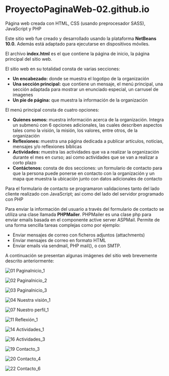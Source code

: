# ProyectoPaginaWeb-02.github.io
Página web creada con HTML, CSS (usando preprocesador SASS), JavaScript y PHP

Este sitio web fue creado y desarrollado usando la plataforma **NetBeans 10.0.** Además está adaptado para ejecutarse en dispositivos móviles.

El archivo **index.html** es el que contiene la página de inicio, la página principal del sitio web.

El sitio web en su totalidad consta de varias secciones: 
- **Un encabezado:** donde se muestra el logotipo de la organización
- **Una sección principal:** que contiene un mensaje, el menú principal, una sección adaptada para mostrar un enunciado especial, un carrusel de imagenes 
- **Un pie de página:** que muestra la información de la organización

El menú principal consta de cuatro opciones: 
- **Quienes somos:** muestra información acerca de la organización. Integra un submenú con 6 opciones adicionales, las cuales describen aspectos tales como la visión, la misión, los valores, entre otros, de la organización
- **Reflexiones:** muestra una página dedicada a publicar artículos, noticias, mensajes y/o reflexiones bíblicas
- **Actividades:** muestra las actividades que va a realizar la organización durante el mes en curso; así como actividades que se van a realizar a corto plazo 
- **Contáctenos:** consta de dos secciones: un formulario de contacto para que la persona puede ponerse en contacto con la organización y un mapa que muestra la ubicación junto con datos adicionales de contacto

Para el formulario de contacto se programaron validaciones tanto del lado cliente realizado con JavaScript; así como del lado del servidor programado con PHP

Para enviar la información del usuario a través del formulario de contacto se utiliza una clase llamada **PHPMailer**. PHPMailer es una clase php para enviar emails basada en el componente active server ASPMail. Permite de una forma sencilla tareas complejas como por ejemplo:
- Enviar mensajes de correo con ficheros adjuntos (attachments) 
- Enviar mensajes de correo en formato HTML 
- Enviar emails via sendmail, PHP mail(), o con SMTP.

A continuación se presentan algunas imágenes del sitio web brevemente descrito anteriormente:

![01  PaginaInicio_1](https://user-images.githubusercontent.com/98922137/164997738-801b0984-8f8c-445b-97f9-7e86c7a360a5.png)

![02  PaginaInicio_2](https://user-images.githubusercontent.com/98922137/164997755-101a21b3-36f3-4848-9382-9c851cba8b17.png)

![03  PaginaInicio_3](https://user-images.githubusercontent.com/98922137/164997769-cd75a55d-7f04-4fb7-a152-fc3025e01839.png)

![04  Nuestra visión_1](https://user-images.githubusercontent.com/98922137/164998391-41f59ddd-e6bd-41ba-a863-2fbbca5ad4a7.jpg)

![07  Nuestro perfil_1](https://user-images.githubusercontent.com/98922137/164998421-9481040a-438d-44ee-8ab2-b9c1f91cf297.jpg)

![11  Reflexión_1](https://user-images.githubusercontent.com/98922137/164998465-378cd382-ecce-4a36-a68b-feef528fde08.jpg)

![14  Actividades_1](https://user-images.githubusercontent.com/98922137/164998476-043cef6d-9095-4da6-a09b-c6af19943869.jpg)

![16  Actividades_3](https://user-images.githubusercontent.com/98922137/164998492-e71bb858-265f-44fe-9429-626b5bbaa10d.jpg)

![19  Contacto_3](https://user-images.githubusercontent.com/98922137/164998535-03d1c28f-e5a4-4236-b184-de68fc8abf18.jpg)

![20  Contacto_4](https://user-images.githubusercontent.com/98922137/164998542-a245b720-8c61-476a-b7b7-3fcf56ea07b3.jpg)

![22  Contacto_6](https://user-images.githubusercontent.com/98922137/164998551-a5a44973-14cb-4403-96aa-b9d15d446566.jpg)

